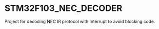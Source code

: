 # STM32F103_NEC_DECODER
Project for decoding NEC IR protocol with interrupt to avoid blocking code.
